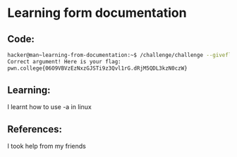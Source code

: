 # Learning form documentation
## Code:
```bash
hacker@man~learning-from-documentation:~$ /challenge/challenge --giveflag
Correct argument! Here is your flag:
pwn.college{06O9VBVzEzNxzGJSTi9z3Qvl1rG.dRjM5QDL3kzN0czW}
```
## Learning:
 I learnt how to use -a in linux
## References:
 I took help from my friends
